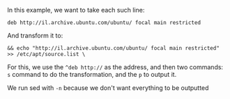 
In this example, we want to take each such line:
```
deb http://il.archive.ubuntu.com/ubuntu/ focal main restricted
```

And transform it to:
```
&& echo "http://il.archive.ubuntu.com/ubuntu/ focal main restricted" >> /etc/apt/source.list \
```

For this, we use the `^deb http://` as the address, and then two commands: `s` command to do the 
transformation, and the `p` to output it.

We run sed with `-n` because we don't want everything to be outputted

